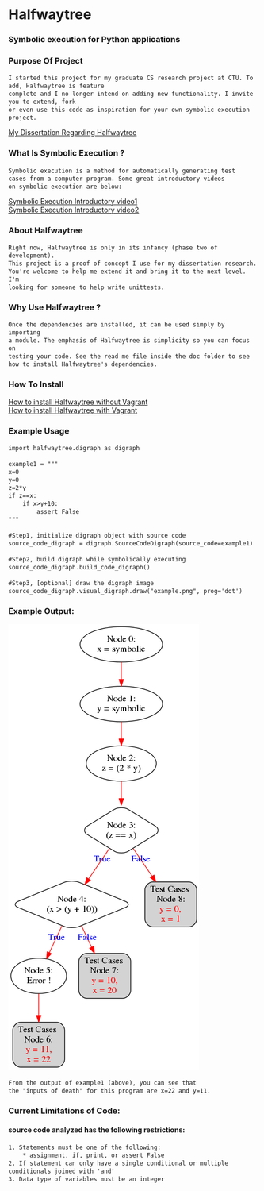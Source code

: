 Halfwaytree
===========

### Symbolic execution for Python applications

### Purpose Of Project
    I started this project for my graduate CS research project at CTU. To add, Halfwaytree is feature 
    complete and I no longer intend on adding new functionality. I invite you to extend, fork 
    or even use this code as inspiration for your own symbolic execution project.
[My Dissertation Regarding Halfwaytree](https://www.herbertdawkins.com/static/media/halfwaytree/herbert-dawkins-dissertation.pdf)  

### What Is Symbolic Execution ?
    Symbolic execution is a method for automatically generating test 
    cases from a computer program. Some great introductory videos 
    on symbolic execution are below:
[Symbolic Execution Introductory video1](https://www.youtube.com/watch?v=CJccn9d2t5w)<br>
[Symbolic Execution Introductory video2](https://www.youtube.com/watch?v=mffhPgsl8Ws)

### About Halfwaytree
    Right now, Halfwaytree is only in its infancy (phase two of development). 
    This project is a proof of concept I use for my dissertation research. 
    You're welcome to help me extend it and bring it to the next level. I'm
    looking for someone to help write unittests.

### Why Use Halfwaytree ?
    Once the dependencies are installed, it can be used simply by importing 
    a module. The emphasis of Halfwaytree is simplicity so you can focus on 
    testing your code. See the read me file inside the doc folder to see 
    how to install Halfwaytree's dependencies.

### How To Install
[How to install Halfwaytree without Vagrant](https://github.com/sudouser2010/halfwaytree/blob/master/install-instructions.md)<br>
[How to install Halfwaytree with Vagrant](https://github.com/sudouser2010/halfwaytree/blob/master/install-instructions-with-vagrant.md)

### Example Usage

```
import halfwaytree.digraph as digraph

example1 = """
x=0
y=0
z=2*y
if z==x:
    if x>y+10:
        assert False
"""

#Step1, initialize digraph object with source code
source_code_digraph = digraph.SourceCodeDigraph(source_code=example1)

#Step2, build digraph while symbolically executing
source_code_digraph.build_code_digraph()

#Step3, [optional] draw the digraph image
source_code_digraph.visual_digraph.draw("example.png", prog='dot')
```
### Example Output:
![image generated with Halfwaytree](https://raw.githubusercontent.com/sudouser2010/halfwaytree/master/tests/source-code-tests-images/example1.png "image generated with Halfwaytree") 


    From the output of example1 (above), you can see that 
    the "inputs of death" for this program are x=22 and y=11.

### Current Limitations of Code:
#### source code analyzed has the following restrictions:
    1. Statements must be one of the following:
        * assignment, if, print, or assert False
    2. If statement can only have a single conditional or multiple conditionals joined with 'and'
    3. Data type of variables must be an integer
